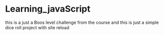 # Learning_javaScript
this is a just a Boos level challenge from the course and this is just a simple dice roll project with site reload 
